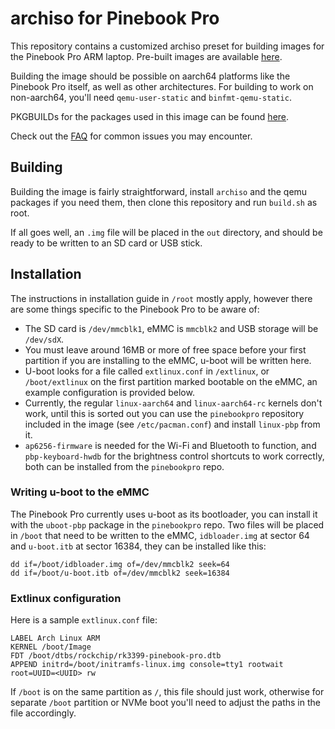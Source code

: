 # archiso for Pinebook Pro

This repository contains a customized archiso preset for building images for the Pinebook Pro ARM laptop. Pre-built images are available [here](https://github.com/nadiaholmquist/archiso-pbp/releases).

Building the image should be possible on aarch64 platforms like the Pinebook Pro itself, as well as other architectures. For building to work on non-aarch64, you'll need `qemu-user-static` and `binfmt-qemu-static`.

PKGBUILDs for the packages used in this image can be found [here](https://github.com/nadiaholmquist/pbp-packages).

Check out the [FAQ](./FAQ.md) for common issues you may encounter.

## Building
Building the image is fairly straightforward, install `archiso` and the qemu packages if you need them, then clone this repository and run `build.sh` as root.

If all goes well, an `.img` file will be placed in the `out` directory, and should be ready to be written to an SD card or USB stick.

## Installation
The instructions in installation guide in `/root` mostly apply, however there are some things specific to the Pinebook Pro to be aware of:

 * The SD card is `/dev/mmcblk1`, eMMC is `mmcblk2` and USB storage will be `/dev/sdX`.
 * You must leave around 16MB or more of free space before your first partition if you are installing to the eMMC, u-boot will be written here.
 * U-boot looks for a file called `extlinux.conf` in `/extlinux`, or `/boot/extlinux` on the first partition marked bootable on the eMMC, an example configuration is provided below.
 * Currently, the regular `linux-aarch64` and `linux-aarch64-rc` kernels don't work, until this is sorted out you can use the `pinebookpro` repository included in the image (see `/etc/pacman.conf`) and install `linux-pbp` from it.
 * `ap6256-firmware` is needed for the Wi-Fi and Bluetooth to function, and `pbp-keyboard-hwdb` for the brightness control shortcuts to work correctly, both can be installed from the `pinebookpro` repo.

### Writing u-boot to the eMMC
The Pinebook Pro currently uses u-boot as its bootloader, you can install it with the `uboot-pbp` package in the `pinebookpro` repo. Two files will be placed in `/boot` that need to be written to the eMMC, `idbloader.img` at sector 64 and `u-boot.itb` at sector 16384, they can be installed like this:
```
dd if=/boot/idbloader.img of=/dev/mmcblk2 seek=64
dd if=/boot/u-boot.itb of=/dev/mmcblk2 seek=16384
```

### Extlinux configuration
Here is a sample `extlinux.conf` file:
```
LABEL Arch Linux ARM
KERNEL /boot/Image
FDT /boot/dtbs/rockchip/rk3399-pinebook-pro.dtb
APPEND initrd=/boot/initramfs-linux.img console=tty1 rootwait root=UUID=<UUID> rw
```
If `/boot` is on the same partition as `/`, this file should just work, otherwise for separate `/boot` partition or NVMe boot you'll need to adjust the paths in the file accordingly.
